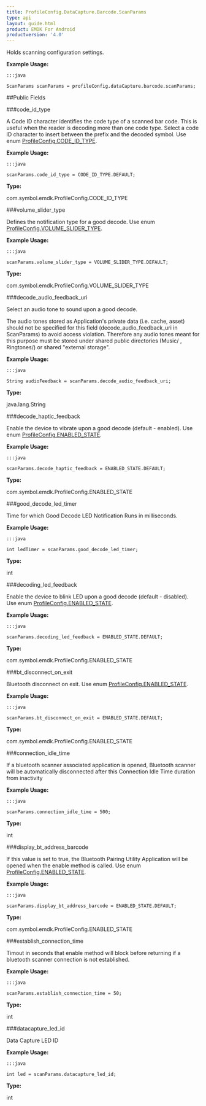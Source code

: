 ```yaml
---
title: ProfileConfig.DataCapture.Barcode.ScanParams
type: api
layout: guide.html
product: EMDK For Android
productversion: '4.0'
---
```



Holds scanning configuration settings.  
 
 

**Example Usage:**
	
	:::java
	
	ScanParams scanParams = profileConfig.dataCapture.barcode.scanParams;
	


##Public Fields

###code_id_type

A Code ID character identifies the code type of a scanned bar code. 
 This is useful when the reader is decoding more than one code type. Select a code ID character to insert between the prefix and the decoded symbol. 
 Use enum [ ProfileConfig.CODE_ID_TYPE](../ProfileConfig-CODE_ID_TYPE).
 
 

**Example Usage:**
	
	:::java
	
	scanParams.code_id_type = CODE_ID_TYPE.DEFAULT;
	


**Type:**

com.symbol.emdk.ProfileConfig.CODE_ID_TYPE

###volume_slider_type

Defines the notification type for a good decode. 
 Use enum [ ProfileConfig.VOLUME_SLIDER_TYPE](../ProfileConfig-VOLUME_SLIDER_TYPE).
 
 

**Example Usage:**
	
	:::java
	
	scanParams.volume_slider_type = VOLUME_SLIDER_TYPE.DEFAULT;
	


**Type:**

com.symbol.emdk.ProfileConfig.VOLUME_SLIDER_TYPE

###decode_audio_feedback_uri

Select an audio tone to sound upon a good decode. 
 
 The audio tones stored as Application's private data (i.e. cache, asset) should not be specified for this field 
 (decode_audio_feedback_uri in ScanParams) to avoid access violation. Therefore any audio tones meant for this 
 purpose must be stored under shared public directories (Music/ , Ringtones/) or shared "external storage".
 
 

**Example Usage:**
	
	:::java
	
	String audioFeedback = scanParams.decode_audio_feedback_uri;
	


**Type:**

java.lang.String

###decode_haptic_feedback

Enable the device to vibrate upon a good decode (default - enabled). Use enum [ ProfileConfig.ENABLED_STATE](../ProfileConfig-ENABLED_STATE).
 
 

**Example Usage:**
	
	:::java
	
	scanParams.decode_haptic_feedback = ENABLED_STATE.DEFAULT;
	


**Type:**

com.symbol.emdk.ProfileConfig.ENABLED_STATE

###good_decode_led_timer

Time for which Good Decode LED Notification Runs in milliseconds.
 
 

**Example Usage:**
	
	:::java
	
	int ledTimer = scanParams.good_decode_led_timer;
	


**Type:**

int

###decoding_led_feedback

Enable the device to blink LED upon a good decode (default - disabled). Use enum [ ProfileConfig.ENABLED_STATE](../ProfileConfig-ENABLED_STATE).
 
 

**Example Usage:**
	
	:::java
	
	scanParams.decoding_led_feedback = ENABLED_STATE.DEFAULT;
	


**Type:**

com.symbol.emdk.ProfileConfig.ENABLED_STATE

###bt_disconnect_on_exit

Bluetooth disconnect on exit. Use enum [ ProfileConfig.ENABLED_STATE](../ProfileConfig-ENABLED_STATE).
 
 

**Example Usage:**
	
	:::java
	
	scanParams.bt_disconnect_on_exit = ENABLED_STATE.DEFAULT;
	


**Type:**

com.symbol.emdk.ProfileConfig.ENABLED_STATE

###connection_idle_time

If a bluetooth scanner associated application is opened, Bluetooth 
 scanner will be automatically disconnected after this Connection 
 Idle Time duration from inactivity
 
 

**Example Usage:**
	
	:::java
	
	scanParams.connection_idle_time = 500;
	


**Type:**

int

###display_bt_address_barcode

If this value is set to true, the Bluetooth Pairing Utility
 Application will be opened when the enable method is called.
 Use enum [ ProfileConfig.ENABLED_STATE](../ProfileConfig-ENABLED_STATE).
 
 

**Example Usage:**
	
	:::java
	
	scanParams.display_bt_address_barcode = ENABLED_STATE.DEFAULT;
	


**Type:**

com.symbol.emdk.ProfileConfig.ENABLED_STATE

###establish_connection_time

Timout in seconds that enable method will block before returning 
 if a bluetooth scanner connection is not established.
 
 

**Example Usage:**
	
	:::java
	
	scanParams.establish_connection_time = 50;
	


**Type:**

int

###datacapture_led_id

Data Capture LED ID
 
 

**Example Usage:**
	
	:::java
	
	int led = scanParams.datacapture_led_id;
	


**Type:**

int












